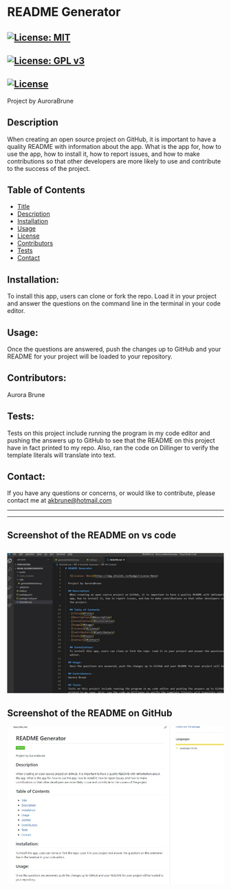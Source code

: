 # README Generator

  

  [![License: MIT](https://img.shields.io/badge/License-MIT-yellow.svg)](https://opensource.org/licenses/MIT) 
  --
[![License: GPL v3](https://img.shields.io/badge/License-GPLv3-blue.svg)](https://www.gnu.org/licenses/gpl-3.0)
--
[![License](https://img.shields.io/badge/License-Apache%202.0-blue.svg)](https://opensource.org/licenses/Apache-2.0)
--
  Project by AuroraBrune

  ## Description
   When creating an open source project on GitHub, it is important to have a quality README with information about the app. What is the app for, how to use the app, how to install it, how to report issues, and how to make contributions so that other developers are more likely to use and contribute to the success of the project. 

   ## Table of Contents
  - [Title](#Title)
  - [Description](#Description)
  - [Installation](#Installation)
  - [Usage](#Usage)
  - [License](#License)
  - [Contributors](#Contributors)
  - [Tests](#Tests)
  - [Contact](#Contact)

   ## Installation:
   To install this app, users can clone or fork the repo. Load it in your project and answer the questions on the command line in the terminal in your code editor. 

  ## Usage:
   Once the questions are answered, push the changes up to GitHub and your README for your project will be loaded to your repository. 

  ## Contributors:
  Aurora Brune

  ## Tests:
  Tests on this project include running the program in my code editor and pushing the answers up to GitHub to see that the README on this project have in fact printed to my repo. Also, ran the code on Dillinger to verify the template literals will translate into text. 

   ## Contact:
  If you have any questions or concerns, or would like to contribute, please contact me at akbrune@hotmail.com


------------------------
------------------------
Screenshot of the README on vs code
--
 ![READMEonVScode](./assets/READMEonVScode.jpg)
 -
 Screenshot of the README on GitHub
 --
 ![readmeonGitHub](assets/readmeonGitHub.jpg)